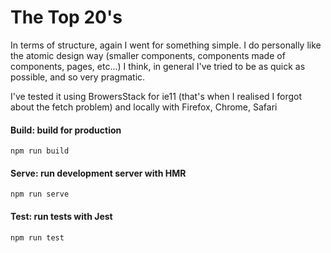 # The Top 20's



In terms of structure, again I went for something simple. I do personally like the atomic design way (smaller components, components made of components, pages, etc...)
I think, in general I've tried to be as quick as possible, and so very pragmatic.

I've tested it using BrowersStack for ie11 (that's when I realised I forgot about the fetch problem) and locally with Firefox, Chrome, Safari






#### Build: build for production
`npm run build`

#### Serve: run development server with HMR
`npm run serve`

#### Test: run tests with Jest
`npm run test`

